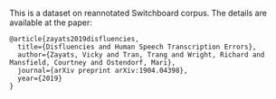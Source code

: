 This is a dataset on reannotated Switchboard corpus.
The details are available at the paper:

```
@article{zayats2019disfluencies,
  title={Disfluencies and Human Speech Transcription Errors},
  author={Zayats, Vicky and Tran, Trang and Wright, Richard and Mansfield, Courtney and Ostendorf, Mari},
  journal={arXiv preprint arXiv:1904.04398},
  year={2019}
}
```
